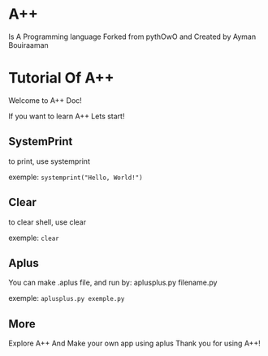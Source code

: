 # A++
Is A Programming language Forked from pythOwO and Created by Ayman Bouiraaman

# Tutorial Of A++
Welcome to A++ Doc!

If you want to learn A++
Lets start!

## SystemPrint
to print, use systemprint

exemple:
```systemprint("Hello, World!")```

## Clear
to clear shell, use clear

exemple:
```clear```

## Aplus
You can make .aplus file, and run by: aplusplus.py filename.py

exemple:
```aplusplus.py exemple.py```

## More
Explore A++ And Make your own app using aplus
Thank you for using A++!

